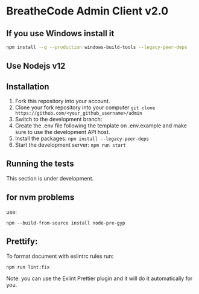 # BreatheCode Admin Client v2.0

## If you use Windows install it

```bash
npm install --g --production windows-build-tools --legacy-peer-deps
```

## Use Nodejs v12

## Installation

1. Fork this repository into your account.
2. Clone your fork repository into your computer `git clone https://github.com/<your_github_username>/admin`
3. Switch to the development branch:
4. Create the .env file following the template on .env.example and make sure to use the development API host.
5. Install the packages: `npm install --legacy-peer-deps`
6. Start the development server: `npm run start`

## Running the tests

This section is under development.


## for nvm problems 
use:
```
npm --build-from-source install node-pre-gyp
```


## Prettify:

To format document with eslintrc rules run:
```bash
npm run lint:fix
```

Note: you can use the Exlint Prettier plugin and it will do it automatically for you.
